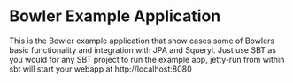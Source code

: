 # Bowler Example Application
This is the Bowler example application that show cases some of Bowlers basic functionality and integration with JPA and Squeryl.
Just use SBT as you would for any SBT project to run the example app, jetty-run from within sbt will start your webapp at http://localhost:8080


